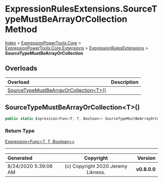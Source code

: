 ﻿# ExpressionRulesExtensions.SourceTypeMustBeArrayOrCollection Method

[Index](../index.md) > [ExpressionPowerTools.Core](ExpressionPowerTools.Core.a.md) > [ExpressionPowerTools.Core.Extensions](ExpressionPowerTools.Core.Extensions.n.md) > [ExpressionRulesExtensions](ExpressionPowerTools.Core.Extensions.ExpressionRulesExtensions.cs.md) > **SourceTypeMustBeArrayOrCollection**



## Overloads

| Overload | Description |
| :-- | :-- |
| [SourceTypeMustBeArrayOrCollection&lt;T>()](#sourcetypemustbearrayorcollectiont) |  |
## SourceTypeMustBeArrayOrCollection&lt;T>()



```csharp
public static Expression<Func<T, T, Boolean>> SourceTypeMustBeArrayOrCollection<T>()
```

### Return Type

 [Expression&lt;Func&lt;T, T, Boolean>>](https://docs.microsoft.com/dotnet/api/system.linq.expressions.expression-1) 



---

| Generated | Copyright | Version |
| :-- | :-: | --: |
| 8/24/2020 5:39:06 AM | (c) Copyright 2020 Jeremy Likness. | **v0.8.0.0** |
